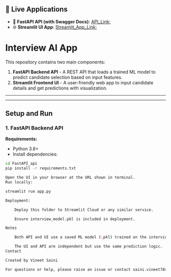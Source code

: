 
## 🔗 Live Applications

- 🚀 **FastAPI API (with Swagger Docs)**: [API_Link:](https://interview-api-b-tech-mca.onrender.com/docs)
- 🌐 **Streamlit UI App**: [Streamlit_App_Link:](https://interview-ai-app-nq82tdrwdr4xmdrcrhwwmj.streamlit.app/)


# Interview AI App

This repository contains two main components:

1. **FastAPI Backend API** - A REST API that loads a trained ML model to predict candidate selection based on input features.
2. **Streamlit Frontend UI** - A user-friendly web app to input candidate details and get predictions with visualization.

---


---

## Setup and Run

### 1. FastAPI Backend API

**Requirements:**

- Python 3.8+
- Install dependencies:
  
```bash
cd FastAPI_api
pip install -r requirements.txt

Open the UI in your browser at the URL shown in terminal.
Run locally:

streamlit run app.py

Deployment:

    Deploy this folder to Streamlit Cloud or any similar service.

    Ensure interview_model.pkl is included in deployment.

Notes

    Both API and UI use a saved ML model (.pkl) trained on the interview placement dataset.

    The UI and API are independent but use the same prediction logic.
Contact

Created by Vineet Saini

For questions or help, please raise an issue or contact saini.vineet784@gmail.com.

